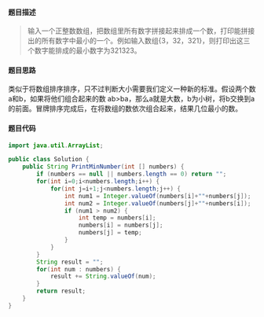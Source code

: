 #### **题目描述**

> 输入一个正整数数组，把数组里所有数字拼接起来排成一个数，打印能拼接出的所有数字中最小的一个。例如输入数组{3，32，321}，则打印出这三个数字能排成的最小数字为321323。

#### **题目思路**

类似于将数组排序排序，只不过判断大小需要我们定义一种新的标准。假设两个数a和b，如果将他们组合起来的数 ab>ba，那么a就是大数，b为小树，将b交换到a的前面。冒牌排序完成后，在将数组的数依次组合起来，结果几位最小的数。

#### 题目代码

```java
import java.util.ArrayList;

public class Solution {
    public String PrintMinNumber(int [] numbers) {
        if (numbers == null || numbers.length == 0) return "";
        for(int i=0;i<numbers.length;i++) {
            for(int j=i+1;j<numbers.length;j++) {
                int num1 = Integer.valueOf(numbers[i]+""+numbers[j]);
                int num2 = Integer.valueOf(numbers[j]+""+numbers[i]);
                if (num1 > num2) {
                    int temp = numbers[i];
                    numbers[i] = numbers[j];
                    numbers[j] = temp;
                }
            }
        }
        String result = "";
        for(int num : numbers) {
            result += String.valueOf(num);
        }
        return result;
    }
}
```

